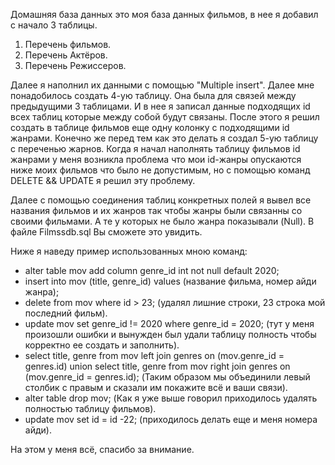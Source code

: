 ﻿Домашняя база данных это моя база данных фильмов, в нее я добавил с начало 3 таблицы.
1. Перечень фильмов.
2. Перечень Актёров.
3. Перечень Режиссеров.

Далее я наполнил их данными с помощью "Multiple insert". Далее мне понадобилось создать 4-ую таблицу.
Она была для связей между предыдущими 3 таблицами. И в нее я записал данные подходящих id всех таблиц
которые между собой будут связаны. После этого я решил создать в таблице фильмов еще одну колонку
с подходящими id жанрами. Конечно же перед тем как это делать я создал 5-ую таблицу с переченью жарнов.
Когда я начал наполнять таблицу фильмов id жанрами у меня возникла проблема что мои id-жанры опускаются
ниже моих фильмов что было не допустимым, но с помощью команд DELETE && UPDATE я решил эту проблему.

Далее с помощью соединения таблиц конкретных полей я вывел все названия фильмов и их жанров так чтобы
жанры были связанны со своими фильмами. А те у которых не было жанра показывали (Null). В файле 
Filmssdb.sql Вы сможете это увидить.

Ниже я наведу пример использованных мною команд:

- alter table mov add column genre_id int not null default 2020;
- insert into mov (title, genre_id) values (название фильма, номер айди жанра);
- delete from mov where id > 23; (удалял лишние строки, 23 строка мой последний фильм).
- update mov set genre_id != 2020 where genre_id = 2020; (тут у меня произошли ошибки и
вынужден был удали таблицу полность чтобы корректно ее создать и заполнить).
- select title, genre from mov left join genres on (mov.genre_id = genres.id) union
select title, genre from mov right join genres on (mov.genre_id = genres.id);
(Таким образом мы объединили левый столбик с правым и сказали им покажите всё и ваши связи).
- alter table drop mov; (Как я уже выше говорил приходилось удалять полностью таблицу фильмов).
- update mov set id = id -22; (приходилось делать еще и меня номера айди).


На этом у меня всё, спасибо за внимание.